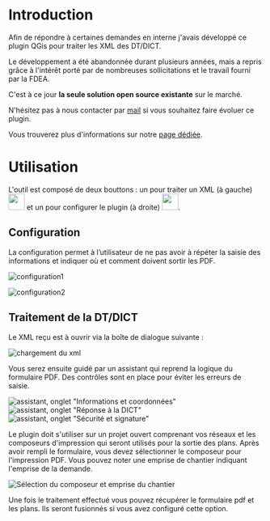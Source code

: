 # Introduction

Afin de répondre à certaines demandes en interne j'avais développé ce plugin QGis pour traiter les XML des DT/DICT.

Le développement a été abandonnée durant plusieurs années, mais a repris grâce à l'intérêt porté par de nombreuses sollicitations et le travail fourni par la FDEA.

C'est à ce jour **la seule solution open source existante** sur le marché.

N'hésitez pas à nous contacter par [mail](mailto:infos@oslandia.com?subject=[DICT]%20Demande%20pour%20le%20plugin) si vous souhaitez faire évoluer ce plugin.

Vous trouverez plus d'informations sur notre [page dédiée](https://oslandia.com/en/offre-qgis/plugin-de-reponse-aux-dict).

# Utilisation

L'outil est composé de deux bouttons : un pour traiter un XML (à gauche) <img src="icon.png"  width="32" height="32"> et un pour configurer le plugin (à droite) <img src="config.png"  width="32" height="32">.

## Configuration
La configuration permet à l’utilisateur de ne pas avoir à répéter la saisie des informations et indiquer où et comment doivent sortir les PDF.

![configuration1](images/configuration.png)

![configuration2](images/configuration2.png)

## Traitement de la DT/DICT

Le XML reçu est à ouvrir via la boîte de dialogue suivante :

![chargement du xml](images/chargement_xml.png)

Vous serez ensuite guidé par un assistant qui reprend la logique du formulaire PDF. Des contrôles sont en place pour éviter les erreurs de saisie.

![assistant, onglet "Informations et coordonnées"](images/wizard1.png)
![assistant, onglet "Réponse à la DICT"](images/wizard2.png)
![assistant, onglet "Sécurité et signature"](images/wizard3.png)

Le plugin doit s'utiliser sur un projet ouvert comprenant vos réseaux et les composeurs d'impression qui seront utilisés pour la sortie des plans.
Après avoir rempli le formulaire, vous devez sélectionner le composeur pour l'impression PDF. Vous pouvez noter une emprise de chantier indiquant l'emprise de la demande.

![Sélection du composeur et emprise du chantier](images/selection_composeur.png)

Une fois le traitement effectué vous pouvez récupérer le formulaire pdf et les plans. Ils seront fusionnés si vous avez configuré cette option.


